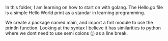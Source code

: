 In this folder, I am learning on how to start on with golang. The Hello.go file is a simple Hello World print as 
a standar in learning programming.

We create a package named main, and import a fmt module to use the println function.
Looking at the syntax I believe it has similarities to python where we dont need to use semi colons (;) as a line break.
